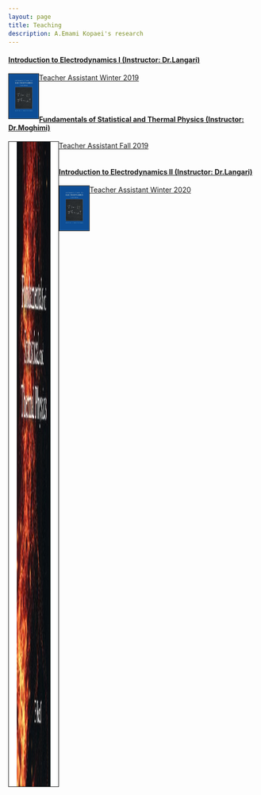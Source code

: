 ```yaml
---
layout: page
title: Teaching 
description: A.Emami Kopaei's research
---
```




#### <u>Introduction to Electrodynamics I (Instructor: Dr.Langari)</u>
<img align="left" src="../assets/k.jpg" width="60px" height="90px" border="1px"/>

[Teacher Assistant Winter 2019]("http://physics.sharif.edu/~spin/courses/")

<br/>
<br/>

#### <u>Fundamentals of Statistical and Thermal Physics (Instructor: Dr.Moghimi)</u>
<img align="left" src="../assets/G.jpg" width="100px" height="1300px" border="1px"/>

[Teacher Assistant Fall 2019]("http://sharif.edu/~samanimi")
<br/>
<br/>

#### <u>Introduction to Electrodynamics II (Instructor: Dr.Langari)</u>
<img align="left" src="../assets/k.jpg" width="60px" height="90px" border="1px"/>

[Teacher Assistant Winter 2020]("http://physics.sharif.edu/~spin/courses/")
			

<!--[click here for the most recent version of the paper]({{ BASE_PATH}}/pages/working_papers/sample-working-paper.pdf)-->




<!-- Note: this is how to write a comment in HTML. Everything in here won't show up on your webpage.-->

<!--
To increase the size of the title, use fewer # in front of the paper title.
To decrease the size of the title, use more #. 
To remove the italics, remove the * before and after the description
To remove the underline from the title, remove the <u> tags (<u> and </u>)
-->